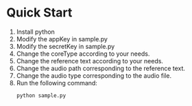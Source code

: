 # Quick Start

1. Install python
2. Modify the appKey in sample.py
3. Modify the secretKey in sample.py
4. Change the coreType according to your needs.
5. Change the reference text according to your needs.
6. Change the audio path corresponding to the reference text.
7. Change the audio type corresponding to the audio file.
8. Run the following command: 
    ```
    python sample.py
    ```